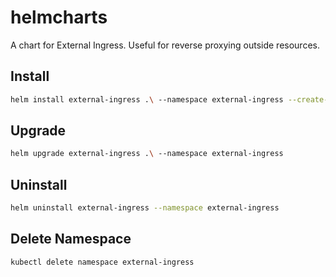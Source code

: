 # helmcharts

A chart for External Ingress. Useful for reverse proxying outside resources.

## Install

```bash
helm install external-ingress .\ --namespace external-ingress --create-namespace
```

## Upgrade

```bash
helm upgrade external-ingress .\ --namespace external-ingress      
```

## Uninstall

```bash
helm uninstall external-ingress --namespace external-ingress
```

## Delete Namespace

```bash
kubectl delete namespace external-ingress
```